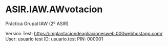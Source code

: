 # ASIR.IAW.AWvotacion
 Práctica Grupal IAW (2º ASIR)

Versión Test: https://implantaciondeapliacionesweb.000webhostapp.com/
User: usuario test
ID: usuario.test
PIN: 000001
